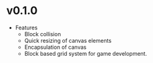 v0.1.0
======
- Features
	- Block collision
	- Quick resizing of canvas elements
	- Encapsulation of canvas
	- Block based grid system for game development.
	
